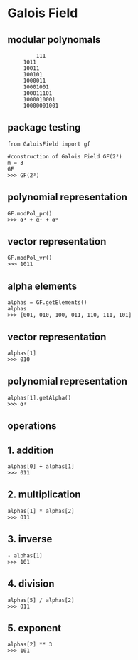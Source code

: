 # Galois Field

## modular polynomals
```
         111
	 1011
	 10011
	 100101
	 1000011
	 10001001
	 100011101
	 1000010001
	 10000001001
```

## package testing

```
from GaloisField import gf

#construction of Galois Field GF(2³)
m = 3
GF
>>> GF(2³)
```

## polynomial representation

```
GF.modPol_pr()
>>> α³ + α¹ + α⁰
```
## vector representation

```
GF.modPol_vr()
>>> 1011
```

## alpha elements
```
alphas = GF.getElements()
alphas
>>> [001, 010, 100, 011, 110, 111, 101]
```

## vector representation
```
alphas[1]
>>> 010
```

## polynomial representation
```
alphas[1].getAlpha()
>>> α¹
```

## operations

## 1. addition
```
alphas[0] + alphas[1]
>>> 011
```

## 2. multiplication
```
alphas[1] * alphas[2]
>>> 011
```

## 3. inverse
```
- alphas[1]
>>> 101
```

## 4. division
```
alphas[5] / alphas[2]
>>> 011
```

## 5. exponent
```
alphas[2] ** 3
>>> 101
```
